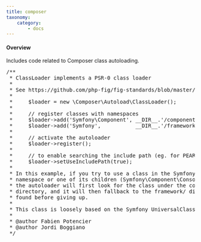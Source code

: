 ```yaml
---
title: composer
taxonomy:
    category:
        - docs
---
```


#### Overview

Includes code related to Composer class autoloading.

<pre>
/**
 * ClassLoader implements a PSR-0 class loader
 *
 * See https://github.com/php-fig/fig-standards/blob/master/accepted/PSR-0.md
 *
 *     $loader = new \Composer\Autoload\ClassLoader();
 *
 *     // register classes with namespaces
 *     $loader->add('Symfony\Component', __DIR__.'/component');
 *     $loader->add('Symfony',           __DIR__.'/framework');
 *
 *     // activate the autoloader
 *     $loader->register();
 *
 *     // to enable searching the include path (eg. for PEAR packages)
 *     $loader->setUseIncludePath(true);
 *
 * In this example, if you try to use a class in the Symfony\Component
 * namespace or one of its children (Symfony\Component\Console for instance),
 * the autoloader will first look for the class under the component/
 * directory, and it will then fallback to the framework/ directory if not
 * found before giving up.
 *
 * This class is loosely based on the Symfony UniversalClassLoader.
 *
 * @author Fabien Potencier <fabien@symfony.com>
 * @author Jordi Boggiano <j.boggiano@seld.be>
 */
</pre>

